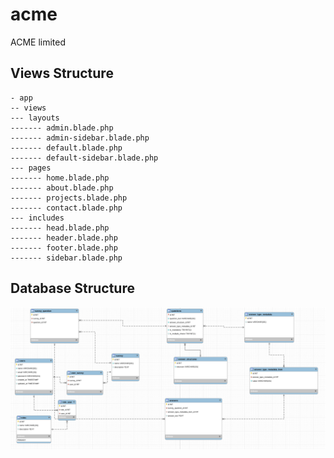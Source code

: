 # acme
ACME limited

## Views Structure
```
- app
-- views
--- layouts
------- admin.blade.php
------- admin-sidebar.blade.php
------- default.blade.php
------- default-sidebar.blade.php
--- pages
------- home.blade.php
------- about.blade.php
------- projects.blade.php
------- contact.blade.php
--- includes
------- head.blade.php
------- header.blade.php
------- footer.blade.php
------- sidebar.blade.php
```

## Database Structure
![Alt text](resources/assets/images/database.png?raw=true "Database Structure")
